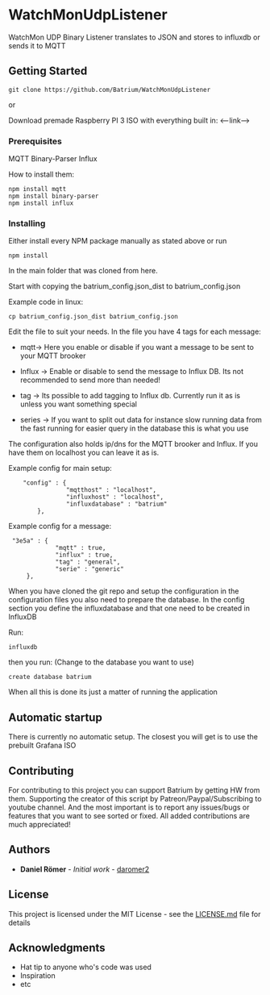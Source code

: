 # WatchMonUdpListener

WatchMon UDP Binary Listener translates to JSON and stores to influxdb or sends it to MQTT

## Getting Started
```
git clone https://github.com/Batrium/WatchMonUdpListener
```
or

Download premade Raspberry PI 3 ISO with everything built in:
<--link-->


### Prerequisites

MQTT
Binary-Parser
Influx

How to install them:
```
npm install mqtt
npm install binary-parser
npm install influx
```

### Installing

Either install every NPM package manually as stated above or run 
```
npm install
```
In the main folder that was cloned from here. 

Start with copying the batrium_config.json_dist to batrium_config.json

Example code in linux: 
```
cp batrium_config.json_dist batrium_config.json
```

Edit the file to suit your needs. 
In the file you have 4 tags for each message:

* mqtt-> Here you enable or disable if you want a message to be sent to your MQTT brooker

* Influx -> Enable or disable to send the message to Influx DB. Its not recommended to send more than needed!

* tag -> Its possible to add tagging to Influx db. Currently run it as is unless you want something special

* series -> If you want to split out data for instance slow running data from the fast running for easier query in the database this is what you use

The configuration also holds ip/dns for the MQTT brooker and Influx. 
If you have them on localhost you can leave it as is. 

Example config for main setup:
```
 	"config" : {
                "mqtthost" : "localhost",
                "influxhost" : "localhost",
                "influxdatabase" : "batrium"
        },
```
Example config for a message:
   ```
    "3e5a" : {
                "mqtt" : true,
                "influx" : true,
                "tag" : "general",
                "serie" : "generic"
        },
```
When you have cloned the git repo and setup the configuration in the configuration files you also need to prepare
the database. In the config section you define the influxdatabase and that one need to be created in InfluxDB

Run:
```
influxdb
```
then you run: (Change to the database you want to use)
```
create database batrium 
```

When all this is done its just a matter of running the application

## Automatic startup

There is currently no automatic setup. The closest you will get is to use the prebuilt Grafana ISO

## Contributing

For contributing to this project you can support Batrium by getting HW from them. Supporting the creator of this script by Patreon/Paypal/Subscribing to youtube channel.
And the most important is to report any issues/bugs or features that you want to see sorted or fixed. 
All added contributions are much appreciated!


## Authors

* **Daniel Römer** - *Initial work* - [daromer2](https://github.com/daromer2)

## License

This project is licensed under the MIT License - see the [LICENSE.md](LICENSE) file for details

## Acknowledgments

* Hat tip to anyone who's code was used
* Inspiration
* etc
